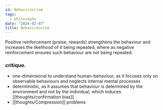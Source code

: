 ```yaml
---
id: Behavirourism
tags:
  - philosophy
date: "2024-02-07"
title: Behavirourism
---
```


Positive reinforcement (praise, rewards) strengthens the behaviour and increases the likelihood of it being repeated, where as negative reinforcement ensures such behaviour are not being repeated.

### critique.

- one-dimensional to understand human-behaviour, as it focuses only on observable behaviours and neglects internal mental processes
- deterministic, as it assumes that behaviour is determined by the environment and not by the individual, which induces [[thoughts/confirmation bias]]
- [[thoughts/Compression]] problems


